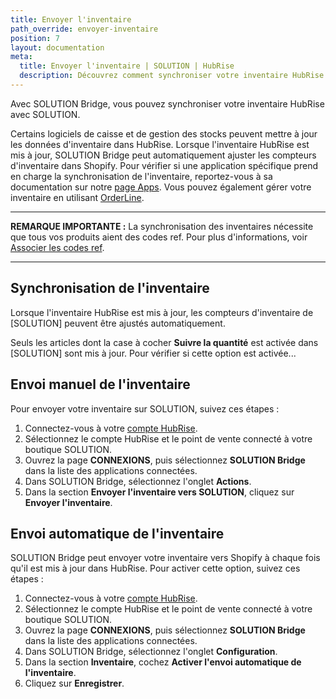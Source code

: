 ```yaml
---
title: Envoyer l'inventaire
path_override: envoyer-inventaire
position: 7
layout: documentation
meta:
  title: Envoyer l'inventaire | SOLUTION | HubRise
  description: Découvrez comment synchroniser votre inventaire HubRise avec SOLUTION et masquer automatiquement les produits hors stock de votre site internet.
---
```


Avec SOLUTION Bridge, vous pouvez synchroniser votre inventaire HubRise avec SOLUTION.

Certains logiciels de caisse et de gestion des stocks peuvent mettre à jour les données d'inventaire dans HubRise. Lorsque l'inventaire HubRise est mis à jour, SOLUTION Bridge peut automatiquement ajuster les compteurs d'inventaire dans Shopify. Pour vérifier si une application spécifique prend en charge la synchronisation de l'inventaire, reportez-vous à sa documentation sur notre [page Apps](/apps). Vous pouvez également gérer votre inventaire en utilisant [OrderLine](/apps/orderline/overview).

---

**REMARQUE IMPORTANTE :** La synchronisation des inventaires nécessite que tous vos produits aient des codes ref. Pour plus d'informations, voir [Associer les codes ref](/apps/shopify/map-ref-codes).

---

## Synchronisation de l'inventaire

Lorsque l'inventaire HubRise est mis à jour, les compteurs d'inventaire de [SOLUTION] peuvent être ajustés automatiquement.

Seuls les articles dont la case à cocher **Suivre la quantité** est activée dans [SOLUTION] sont mis à jour. Pour vérifier si cette option est activée...

## Envoi manuel de l'inventaire

Pour envoyer votre inventaire sur SOLUTION, suivez ces étapes :

1. Connectez-vous à votre [compte HubRise](https://manager.hubrise.com).
2. Sélectionnez le compte HubRise et le point de vente connecté à votre boutique SOLUTION.
3. Ouvrez la page **CONNEXIONS**, puis sélectionnez **SOLUTION Bridge** dans la liste des applications connectées.
4. Dans SOLUTION Bridge, sélectionnez l'onglet **Actions**.
5. Dans la section **Envoyer l'inventaire vers SOLUTION**, cliquez sur **Envoyer l'inventaire**.

## Envoi automatique de l'inventaire

SOLUTION Bridge peut envoyer votre inventaire vers Shopify à chaque fois qu'il est mis à jour dans HubRise. Pour activer cette option, suivez ces étapes :

1. Connectez-vous à votre [compte HubRise](https://manager.hubrise.com).
2. Sélectionnez le compte HubRise et le point de vente connecté à votre boutique SOLUTION.
3. Ouvrez la page **CONNEXIONS**, puis sélectionnez **SOLUTION Bridge** dans la liste des applications connectées.
4. Dans SOLUTION Bridge, sélectionnez l'onglet **Configuration**.
5. Dans la section **Inventaire**, cochez **Activer l'envoi automatique de l'inventaire**.
6. Cliquez sur **Enregistrer**.
